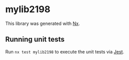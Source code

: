 # mylib2198

This library was generated with [Nx](https://nx.dev).

## Running unit tests

Run `nx test mylib2198` to execute the unit tests via [Jest](https://jestjs.io).
